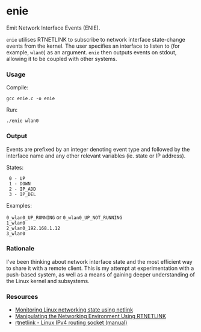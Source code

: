 # enie

Emit Network Interface Events (ENIE).

`enie` utilises RTNETLINK to subscribe to network interface state-change events from the kernel. The user specifies an interface to listen to (for example, `wlan0`) as an argument. `enie` then outputs events on stdout, allowing it to be coupled with other systems.

### Usage

Compile:

`gcc enie.c -o enie`

Run:

`./enie wlan0`

### Output

Events are prefixed by an integer denoting event type and followed by the interface name and any other relevant variables (ie. state or IP address).

States:

```
 0 - UP
 1 - DOWN
 2 - IP_ADD
 3 - IP_DEL
```

Examples:

`0_wlan0_UP_RUNNING` or `0_wlan0_UP_NOT_RUNNING`  
`1_wlan0`  
`2_wlan0_192.168.1.12`  
`3_wlan0`

### Rationale

I've been thinking about network interface state and the most efficient way to share it with a remote client. This is my attempt at experimentation with a push-based system, as well as a means of gaining deeper understanding of the Linux kernel and subsystems.

### Resources

 - [Monitoring Linux networking state using netlink](https://olegkutkov.me/2018/02/14/monitoring-linux-networking-state-using-netlink/)
 - [Manipulating the Networking Environment Using RTNETLINK](https://www.linuxjournal.com/article/8498)
 - [rtnetlink - Linux IPv4 routing socket (manual)](http://man7.org/linux/man-pages/man7/rtnetlink.7.html)
